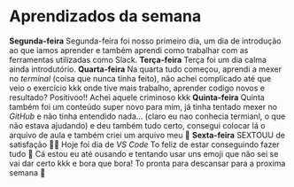 # Aprendizados da semana

**Segunda-feira**
    Segunda-feira foi nosso primeiro dia, um dia de introdução ao que iamos aprender e também aprendi como trabalhar com as ferramentas utilizadas como Slack.
**Terça-feira**
    Terça foi um dia calma ainda introdutório.
**Quarta-feira**
    Na quarta tudo começou, aprendi a mexer no *terminal* (coisa que nunca tinha feito), não achei complicado até que veio o exercício kkk onde tive mais trabalho, aprender codigo novos e resultado? Positivoo!! Achei aquele criminoso kkk 
**Quinta-feira**
    Quinta também foi um conteúdo super novo para mim, já tinha tentado mexer no *GitHub* e não tinha entendido nada... (claro eu nao conhecia termianl, o que não estava ajudando) e deu também tudo certo, consegui colocar lá o arquivo de aula e também criei um arquivo meu :smiling_face_with_three_hearts:
**Sexta-feira**
    SEXTOUU de satisfação :rofl::rofl: 
    Hoje foi dia de *VS Code* To feliz de estar conseguindo fazer tudo :green_heart: Cá estou eu até ousando e tentando usar uns emoji que não sei se vai dar certo kkk e bora que bora! To pronta para descansar para a proxima semana 	:muscle: